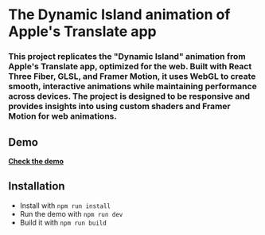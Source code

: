 # The Dynamic Island animation of Apple's Translate app

### This project replicates the "Dynamic Island" animation from Apple's Translate app, optimized for the web. Built with React Three Fiber, GLSL, and Framer Motion, it uses WebGL to create smooth, interactive animations while maintaining performance across devices. The project is designed to be responsive and provides insights into using custom shaders and Framer Motion for web animations.

## Demo

[**Check the demo**](https://translate-app-dynamic.netlify.app/)

## Installation

- Install with `npm run install`
- Run the demo with `npm run dev`
- Build it with `npm run build`
